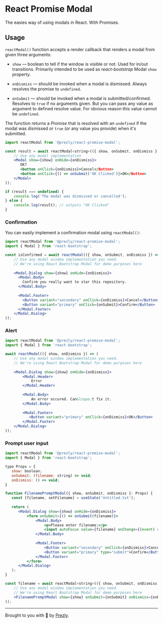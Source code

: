 # React Promise Modal

The easies way of using modals in React. With Promises.

## Usage

`reactModal()` function accepts a render callback that renders a modal from given three arguments:

- `show` — boolean to tell if the window is visible or not. 
   Used for in/out transitions. 
   Primarily intended to be used as *react-bootstrap* Modal `show` property.

- `onDismiss` — should be invoked when a modal is dismissed. 
   Always resolves the promise to `undefined`.
   
- `onSubmit` — should be invoked when a modal is submitted/confirmed. 
   Resolves to `true` if no arguments given.
   But you can pass any value as argument to defined resolve value.
   For obvious reason this value cannot be `undefined`.   

The function returns a *Promise* that is resolved with an `undefined` if the modal was dismissed 
or `true` (or any value you provide) when it's submitted.

```jsx
import reactModal from '@prezly/react-promise-modal';

const result = await reactModal<string>(({ show, onSubmit, onDismiss }) => (
    // Use any modal implementation
    <Modal show={show} onHide={onDismiss}>
       OK?
       <button onClick={onDismiss}>Cancel</Button>
       <button onClick={() => onSubmit('OK Clicked')}>OK</Button>
    </Modal>
));

if (result === undefined) {    
    console.log('The modal was dismissed or cancelled');
} else {
    console.log(result); // outputs "OK Clicked"
}

```

### Confirmation

You can easily implement a confirmation modal using `reactModal()`:

```jsx
import reactModal from '@prezly/react-promise-modal';
import { Modal } from 'react-bootstrap'; 

const isConfirmed = await reactModal(({ show, onSubmit, onDismiss }) => (
    // Use any modal window implementation you need.
    // We're using React Bootstrap Modal for demo purposes here
     
    <Modal.Dialog show={show} onHide={onDismiss}>
      <Modal.Body>
        Confirm you really want to star this repository.
      </Modal.Body>
    
      <Modal.Footer>
        <Button variant="secondary" onClick={onDismiss}>Cancel</Button>
        <Button variant="primary" onClick={onSubmit}>Confirm</Button>
      </Modal.Footer>
    </Modal.Dialog>
));
```

### Alert

```jsx
import reactModal from '@prezly/react-promise-modal';
import { Modal } from 'react-bootstrap'; 

await reactModal(({ show, onDismiss }) => (
    // Use any modal window implementation you need.
    // We're using React Bootstrap Modal for demo purposes here
     
    <Modal.Dialog show={show} onHide={onDismiss}>
        <Modal.Header>
            Error
        </Modal.Header>
      
        <Modal.Body>
            An error occured. Can&lsquo;t fix it.
        </Modal.Body>
    
        <Modal.Footer>
           <Button variant="primary" onClick={onDismiss}>OK</Button>
        </Modal.Footer>
    </Modal.Dialog>
));
```

### Prompt user input

```jsx
import reactModal from '@prezly/react-promise-modal';
import { Modal } from 'react-bootstrap';

type Props = {
   show: boolean;
   onSubmit: (filename: string) => void;
   onDismiss: () => void;
}

function FilenamePromptModal({ show, onSubmit, onDismiss }: Props) {
   const [filename, setFilename] = useState('Untitled.txt');
        
   return (
      <Modal.Dialog show={show} onHide={onDismiss}>
          <form onSubmit={() => onSubmit(filename)}>
              <Modal.Body>
                  <p>Please enter filename:</p>
                  <input autoFocus value={filename} onChange={(event) => setFilename(event.target.value)} />
              </Modal.Body>
            
              <Modal.Footer>
                  <Button variant="secondary" onClick={onDismiss}>Cancel</Button>
                  <Button variant="primary" type="submit">Confirm</Button>
              </Modal.Footer>
          </form>
      </Modal.Dialog>        
   );
}

const filename = await reactModal<string>(({ show, onSubmit, onDismiss }) => (
    // Use any modal window implementation you need.
    // We're using React Bootstrap Modal for demo purposes here
    <FilenamePromptModal show={show} onSubmit={onSubmit} onDismiss={onDismiss} />
));
```

------------------

Brought to you with :metal: by [Prezly](https://www.prezly.com/?utm_source=github&utm_campaign=react-promise-modal).
